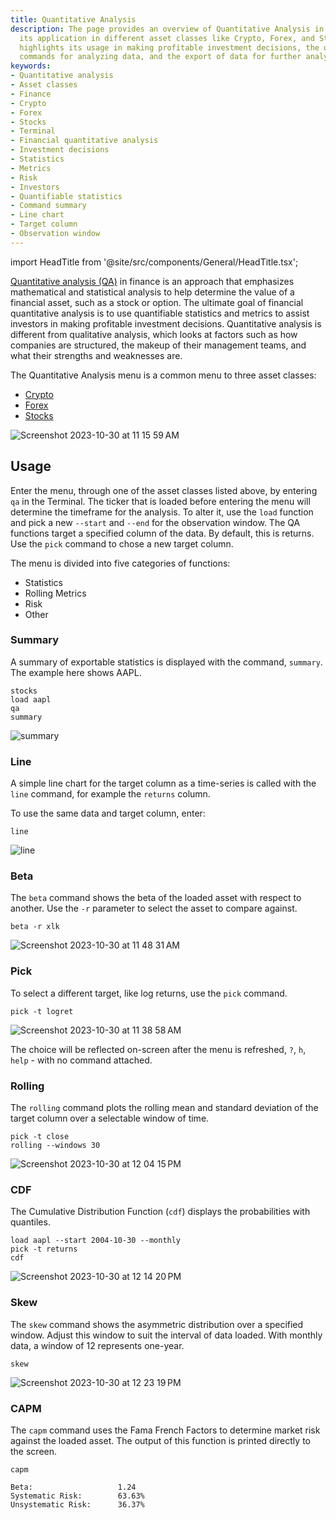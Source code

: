 ```yaml
---
title: Quantitative Analysis
description: The page provides an overview of Quantitative Analysis in finance and
  its application in different asset classes like Crypto, Forex, and Stocks. It also
  highlights its usage in making profitable investment decisions, the use of terminal
  commands for analyzing data, and the export of data for further analysis.
keywords:
- Quantitative analysis
- Asset classes
- Finance
- Crypto
- Forex
- Stocks
- Terminal
- Financial quantitative analysis
- Investment decisions
- Statistics
- Metrics
- Risk
- Investors
- Quantifiable statistics
- Command summary
- Line chart
- Target column
- Observation window
---
```


import HeadTitle from '@site/src/components/General/HeadTitle.tsx';

<HeadTitle title="Quantitative Analysis - Common - Data Available | OpenBB Terminal Docs" />

<a href = "https://www.investopedia.com/terms/q/quantitativeanalysis.asp" target="_blank" rel="noreferrer noopener">Quantitative analysis (QA)</a> in finance is an approach that emphasizes mathematical and statistical analysis to help determine the value of a financial asset, such as a stock or option. The ultimate goal of financial quantitative analysis is to use quantifiable statistics and metrics to assist investors in making profitable investment decisions. Quantitative analysis is different from qualitative analysis, which looks at factors such as how companies are structured, the makeup of their management teams, and what their strengths and weaknesses are.

The Quantitative Analysis menu is a common menu to three asset classes:

- <a href = "/terminal/usage/intros/crypto/" target="_blank" rel="noreferrer noopener">Crypto</a>
- <a href = "/terminal/usage/intros/forex/" target= "_blank"  rel="noreferrer noopener">Forex</a>
- <a href = "/terminal/usage/intros/stocks/" target = "_blank"  rel="noreferrer noopener">Stocks</a>


![Screenshot 2023-10-30 at 11 15 59 AM](https://github.com/OpenBB-finance/OpenBBTerminal/assets/85772166/e191455f-e626-486b-ae22-4da8e9fd6811)

## Usage

Enter the menu, through one of the asset classes listed above, by entering `qa` in the Terminal. The ticker that is loaded before entering the menu will determine the timeframe for the analysis. To alter it, use the `load` function and pick a new `--start` and `--end` for the observation window. The QA functions target a specified column of the data. By default, this is returns. Use the `pick` command to chose a new target column.

The menu is divided into five categories of functions:

- Statistics
- Rolling Metrics
- Risk
- Other

### Summary

A summary of exportable statistics is displayed with the command, `summary`. The example here shows AAPL.

```console
stocks
load aapl
qa
summary
```

![summary](https://github.com/OpenBB-finance/OpenBBTerminal/assets/85772166/16fc2132-765e-4b1b-9461-8e365551b278)

### Line

A simple line chart for the target column as a time-series is called with the `line` command, for example the `returns` column.

To use the same data and target column, enter:

```console
line
```

![line](https://github.com/OpenBB-finance/OpenBBTerminal/assets/85772166/f0407a98-f88b-4880-a2f4-53c2b0b62418)

### Beta

The `beta` command shows the beta of the loaded asset with respect to another.  Use the `-r` parameter to select the asset to compare against.

```console
beta -r xlk
```

![Screenshot 2023-10-30 at 11 48 31 AM](https://github.com/OpenBB-finance/OpenBBTerminal/assets/85772166/4df72127-c766-4099-ba89-1eed0e274f4c)

### Pick

To select a different target, like log returns, use the `pick` command.

```console
pick -t logret
```

![Screenshot 2023-10-30 at 11 38 58 AM](https://github.com/OpenBB-finance/OpenBBTerminal/assets/85772166/93faab58-659b-45a0-aeaf-bed95cb511e3)

The choice will be reflected on-screen after the menu is refreshed, `?`, `h`, `help` - with no command attached.

### Rolling

The `rolling` command plots the rolling mean and standard deviation of the target column over a selectable window of time.

```console
pick -t close
rolling --windows 30
```

![Screenshot 2023-10-30 at 12 04 15 PM](https://github.com/OpenBB-finance/OpenBBTerminal/assets/85772166/b0de1f0c-7e1d-4fad-9546-075b2024a8b3)

### CDF

The Cumulative Distribution Function (`cdf`) displays the probabilities with quantiles.

```console
load aapl --start 2004-10-30 --monthly
pick -t returns
cdf
```

![Screenshot 2023-10-30 at 12 14 20 PM](https://github.com/OpenBB-finance/OpenBBTerminal/assets/85772166/54e84236-e730-4083-9e27-c3a44e84e3ee)

### Skew

The `skew` command shows the asymmetric distribution over a specified window.  Adjust this window to suit the interval of data loaded.  With monthly data, a window of 12 represents one-year.

```console
skew
```

![Screenshot 2023-10-30 at 12 23 19 PM](https://github.com/OpenBB-finance/OpenBBTerminal/assets/85772166/f1e7e0e5-79fe-4ac7-8a4f-dbbb32793c50)


### CAPM

The `capm` command uses the Fama French Factors to determine market risk against the loaded asset.  The output of this function is printed directly to the screen.

```console
capm
```

```console
Beta:                   1.24
Systematic Risk:        63.63%
Unsystematic Risk:      36.37%
```
